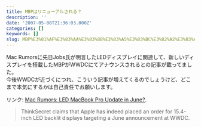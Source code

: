 ```yaml
---
title: MBPはリニューアルされる？
description: ''
date: '2007-05-08T21:36:03.000Z'
categories: []
keywords: []
slug: MBP%E3%81%AF%E3%83%AA%E3%83%8B%E3%83%A5%E3%83%BC%E3%82%A2%E3%83%AB%E3%81%95%E3%82%8C%E3%82%8B%EF%BC%9F
---
```

Mac Rumorsに先日Jobs氏が明言したLEDディスプレイに関連して、新しいディスプレイを搭載したMBPがWWDCにてアナウンスされるとの記事が載ってました。  
今後WWDCが近づくにつれ、こういう記事が増えてくるのでしょうけど、どこまで本気にするかは自己責任でお願いします。

リンク: [Mac Rumors: LED MacBook Pro Update in June?](http://www.macrumors.com/2007/05/08/led-macbook-pro-update-in-june/ "Mac Rumors: LED MacBook Pro Update in June?").

> ThinkSecret claims that Apple has indeed placed an order for 15.4-inch LED backlit displays targeting a June announcement at WWDC.